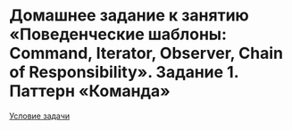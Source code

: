 # Домашнее задание к занятию «Поведенческие шаблоны: Command, Iterator, Observer, Chain of Responsibility». Задание 1. Паттерн «Команда»
[Условие задачи](https://github.com/netology-code/dpcpp-homeworks/tree/main/03)
